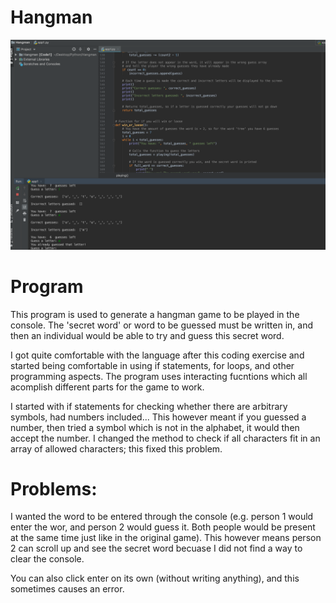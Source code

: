 # Hangman
<img src="Image/hangman.png">

# Program
This program is used to generate a hangman game to be played in the console. The 'secret word' or word to be guessed must be written in, and then an individual would be able to try and guess this secret word.

I got quite comfortable with the language after this coding exercise and started being comfortable in using if statements, for loops, and other programming aspects. The program uses interacting fucntions which all acomplish different parts for the game to work. 

I started with if statements for checking whether there are arbitrary symbols, had numbers included... This however meant if you guessed a number, then tried a symbol which is not in the alphabet, it would then accept the number. I changed the method to check if all characters fit in an array of allowed characters; this fixed this problem.

# Problems:

I wanted the word to be entered through the console (e.g. person 1 would enter the wor, and person 2 would guess it. Both people would be present at the same time just like in the original game). This however means person 2 can scroll up and see the secret word becuase I did not find a way to clear the console. 

You can also click enter on its own (without writing anything), and this sometimes causes an error.
